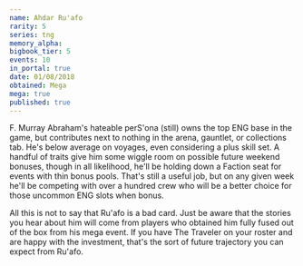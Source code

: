 ```yaml
---
name: Ahdar Ru'afo
rarity: 5
series: tng
memory_alpha:
bigbook_tier: 5
events: 10
in_portal: true
date: 01/08/2018
obtained: Mega
mega: true
published: true
---
```


F. Murray Abraham's hateable perS'ona (still) owns the top ENG base in the game, but contributes next to nothing in the arena, gauntlet, or collections tab. He's below average on voyages, even considering a plus skill set. A handful of traits give him some wiggle room on possible future weekend bonuses, though in all likelihood, he'll be holding down a Faction seat for events with thin bonus pools. That's still a useful job, but on any given week he'll be competing with over a hundred crew who will be a better choice for those uncommon ENG slots when bonus.

All this is not to say that Ru'afo is a bad card. Just be aware that the stories you hear about him will come from players who obtained him fully fused out of the box from his mega event. If you have The Traveler on your roster and are happy with the investment, that's the sort of future trajectory you can expect from Ru'afo.
